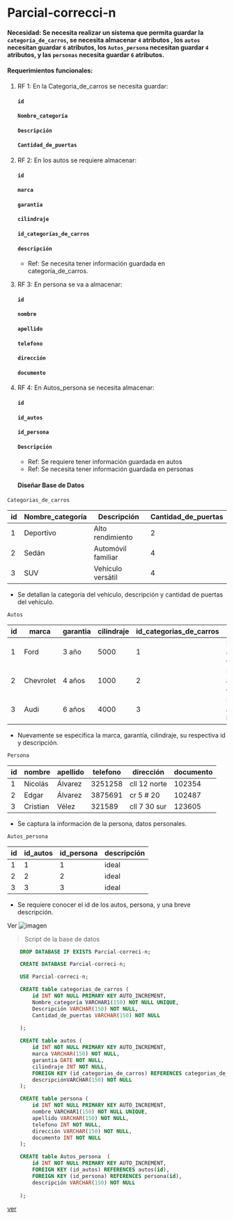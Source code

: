 # Parcial-correcci-n
#### Necesidad: Se necesita realizar un sistema que permita guardar la `categoría_de_carros`, se necesita almacenar `4` atributos , los `autos` necesitan guardar `6` atributos, los `Autos_persona` necesitan guardar `4` atributos, y las `personas` necesita guardar `6` atributos.


#### Requerimientos funcionales:

1. RF 1: En la Categoria_de_carros se necesita guardar:
    #### `id`
    #### `Nombre_categoría`
    #### `Descripción`
    #### `Cantidad_de_puertas`

2. RF 2: En los autos se requiere almacenar:
    #### `id`
    #### `marca`
    #### `garantía`
    #### `cilindraje`
    #### `id_categorías_de_carros`
    #### `descripción`
    - Ref: Se necesita tener información guardada en categoría_de_carros.

3. RF 3: En persona se va a almacenar:
    #### `id`
    #### `nombre`
    #### `apellido`
    #### `telefono`
    #### `dirección`
    #### `documento`

4. RF 4: En Autos_persona se necesita almacenar:
    #### `id`
    #### `id_autos`
    #### `id_persona`
    #### `Descripción`
    
    - Ref: Se requiere tener información guardada en autos
    - Ref: Se necesita tener información guardada en personas

    #### Diseñar Base de Datos
`Categorias_de_carros`

| id | Nombre_categoría  | Descripción | Cantidad_de_puertas|
|----|-------------------|---------------|-------------|
| 1  | Deportivo   |Alto rendimiento      | 2        |
| 2  | Sedán   |Automóvil familiar         |4         |
| 3  | SUV   | Vehículo versátil      |4         |
 - Se detallan la categoría del vehículo, descripción y cantidad de puertas del vehículo.

`Autos`

| id | marca         | garantia | cilindraje | id_categorias_de_carros | descripción|
|----|---------------|----------|------------|-------------------------|------------|
| 1  | Ford          | 3 año    |5000        |  1                      | Marca de automóviles estadounidense      |
| 2  | Chevrolet     | 4 años   |1000        |  2                      | Marca de automóviles estadounidense      |
| 3  | Audi          | 6 años   |4000        |  3                      | Marca de automóviles de lujo alemana      |
- Nuevamente se especifica la marca, garantía, cilindraje, su respectiva id y descripción.

`Persona`       

| id | nombre        | apellido | telefono | dirección   | documento|
|----|---------------|----------|----------|-------------|----------|
| 1  |    Nicolás       | Álvarez   |3251258   | cll 12 norte| 102354  |
| 2  |    Edgar     | Álvarez  |3875691   | cr 5 # 20    | 102487  |
| 3  |    Cristian       | Vélez   |321589   | cll 7 30 sur| 123605  |
- Se captura la información de la persona, datos personales.

`Autos_persona`

| id | id_autos | id_persona | descripción |
|----|----------|------------|-------------|
| 1  |  1       |   1        |ideal         |
| 2  |  2       |   2        |ideal         |
| 3  |  3       |   3        |ideal         |
- Se requiere conocer el id de los autos, persona, y una breve descripción.

Ver ![imagen](out/dsa/dsa.png)


> Script de la base de datos
```sql
    DROP DATABASE IF EXISTS Parcial-correci-n;

    CREATE DATABASE Parcial-correci-n;

    USE Parcial-correci-n;

    CREATE table categorias_de_carros (
        id INT NOT NULL PRIMARY KEY AUTO_INCREMENT,
        Nombre_categoría VARCHAR1(150) NOT NULL UNIQUE,
        Descripción VARCHAR(150) NOT NULL,
        Cantidad_de_puertas VARCHAR(150) NOT NULL
        
    ); 

    CREATE table autos (
        id INT NOT NULL PRIMARY KEY AUTO_INCREMENT,
        marca VARCHAR(150) NOT NULL,
        garantia DATE NOT NULL,
        cilindraje INT NOT NULL,
        FOREIGN KEY (id_categorias_de_carros) REFERENCES categorias_de_carros(id),
        descripciónVARCHAR(150) NOT NULL
    ); 

    CREATE table persona (
        id INT NOT NULL PRIMARY KEY AUTO_INCREMENT,
        nombre VARCHAR1(150) NOT NULL UNIQUE,
        apellido VARCHAR(150) NOT NULL,
        telefono INT NOT NULL,
        dirección VARCHAR(150) NOT NULL,
        documento INT NOT NULL
    ); 

    CREATE table Autos_persona  (
        id INT NOT NULL PRIMARY KEY AUTO_INCREMENT,
        FOREIGN KEY (id_autos) REFERENCES autos(id),
        FOREIGN KEY (id_persona) REFERENCES persona(id),
        descripción VARCHAR(150) NOT NULL
        
    ); 
```



[ver](https://trello.com/b/1M8bZ7fM/mi-tablero-de-trello)

